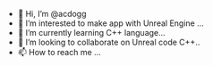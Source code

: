 - 👋 Hi, I’m @acdogg
- 👀 I’m interested to make app with Unreal Engine ...
- 🌱 I’m currently learning C++ language...
- 💞️ I’m looking to collaborate on Unreal code C++..
- 📫 How to reach me ...

<!---
acdogg/acdogg is a ✨ special ✨ repository because its `README.md` (this file) appears on your GitHub profile.
You can click the Preview link to take a look at your changes.
--->
